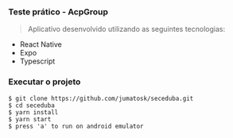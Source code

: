 ### Teste prático - AcpGroup

> Aplicativo desenvolvido utilizando as seguintes tecnologias:
  - React Native
  - Expo
  - Typescript

### Executar o projeto
```shell
$ git clone https://github.com/jumatosk/seceduba.git
$ cd seceduba
$ yarn install
$ yarn start
$ press 'a' to run on android emulator
```
